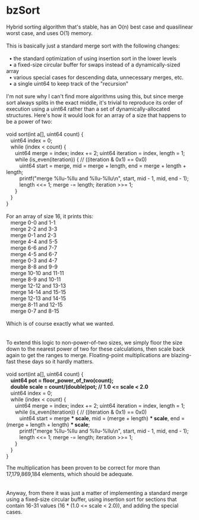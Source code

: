bzSort
======

Hybrid sorting algorithm that's stable, has an O(n) best case and quasilinear worst case, and uses O(1) memory.<br/>
<br/>
This is basically just a standard merge sort with the following changes:<br/>
<br/>
&nbsp;&nbsp;• the standard optimization of using insertion sort in the lower levels<br/>
&nbsp;&nbsp;• a fixed-size circular buffer for swaps instead of a dynamically-sized array<br/>
&nbsp;&nbsp;• various special cases for descending data, unnecessary merges, etc.<br/>
&nbsp;&nbsp;• a single uint64 to keep track of the "recursion"<br/>
<br/>
I'm not sure why I can't find more algorithms using this, but since merge sort always splits in the exact middle, it's trivial to reproduce its order of execution using a uint64 rather than a set of dynamically-allocated structures. Here's how it would look for an array of a size that happens to be a power of two:<br/>
<br/>
void sort(int a[], uint64 count) {<br/>
&nbsp;&nbsp;&nbsp;uint64 index = 0;<br/>
&nbsp;&nbsp;&nbsp;while (index < count) {<br/>
&nbsp;&nbsp;&nbsp;&nbsp;&nbsp;&nbsp;uint64 merge = index; index += 2; uint64 iteration = index, length = 1;<br/>
&nbsp;&nbsp;&nbsp;&nbsp;&nbsp;&nbsp;while (is_even(iteration)) { // ((iteration & 0x1) == 0x0)<br/>
&nbsp;&nbsp;&nbsp;&nbsp;&nbsp;&nbsp;&nbsp;&nbsp;&nbsp;uint64 start = merge, mid = merge + length, end = merge + length + length;<br/>
&nbsp;&nbsp;&nbsp;&nbsp;&nbsp;&nbsp;&nbsp;&nbsp;&nbsp;printf("merge %llu-%llu and %llu-%llu\n", start, mid - 1, mid, end - 1);<br/>
&nbsp;&nbsp;&nbsp;&nbsp;&nbsp;&nbsp;&nbsp;&nbsp;&nbsp;length <<= 1; merge -= length; iteration >>= 1;<br/>
&nbsp;&nbsp;&nbsp;&nbsp;&nbsp;&nbsp;}<br/>
&nbsp;&nbsp;&nbsp;}<br/>
}<br/>
<br/>
For an array of size 16, it prints this:<br/>
&nbsp;&nbsp;&nbsp;merge 0-0 and 1-1<br/>
&nbsp;&nbsp;&nbsp;merge 2-2 and 3-3<br/>
&nbsp;&nbsp;&nbsp;merge 0-1 and 2-3<br/>
&nbsp;&nbsp;&nbsp;merge 4-4 and 5-5<br/>
&nbsp;&nbsp;&nbsp;merge 6-6 and 7-7<br/>
&nbsp;&nbsp;&nbsp;merge 4-5 and 6-7<br/>
&nbsp;&nbsp;&nbsp;merge 0-3 and 4-7<br/>
&nbsp;&nbsp;&nbsp;merge 8-8 and 9-9<br/>
&nbsp;&nbsp;&nbsp;merge 10-10 and 11-11<br/>
&nbsp;&nbsp;&nbsp;merge 8-9 and 10-11<br/>
&nbsp;&nbsp;&nbsp;merge 12-12 and 13-13<br/>
&nbsp;&nbsp;&nbsp;merge 14-14 and 15-15<br/>
&nbsp;&nbsp;&nbsp;merge 12-13 and 14-15<br/>
&nbsp;&nbsp;&nbsp;merge 8-11 and 12-15<br/>
&nbsp;&nbsp;&nbsp;merge 0-7 and 8-15<br/>
<br/>
Which is of course exactly what we wanted.<br/>
<br/>
<br/>
To extend this logic to non-power-of-two sizes, we simply floor the size down to the nearest power of two for these calculations, then scale back again to get the ranges to merge. Floating-point multiplications are blazing-fast these days so it hardly matters.<br/>
<br/>
void sort(int a[], uint64 count) {<br/>
&nbsp;&nbsp;&nbsp;<b>uint64 pot = floor_power_of_two(count);</b><br/>
&nbsp;&nbsp;&nbsp;<b>double scale = count/(double)pot; // 1.0 <= scale < 2.0</b><br/>
&nbsp;&nbsp;&nbsp;uint64 index = 0;<br/>
&nbsp;&nbsp;&nbsp;while (index < count) {<br/>
&nbsp;&nbsp;&nbsp;&nbsp;&nbsp;&nbsp;uint64 merge = index; index += 2; uint64 iteration = index, length = 1;<br/>
&nbsp;&nbsp;&nbsp;&nbsp;&nbsp;&nbsp;while (is_even(iteration)) { // ((iteration & 0x1) == 0x0)<br/>
&nbsp;&nbsp;&nbsp;&nbsp;&nbsp;&nbsp;&nbsp;&nbsp;&nbsp;uint64 start = merge <b>* scale</b>, mid = (merge + length) <b>* scale</b>, end = (merge + length + length) <b>* scale</b>;<br/>
&nbsp;&nbsp;&nbsp;&nbsp;&nbsp;&nbsp;&nbsp;&nbsp;&nbsp;printf("merge %llu-%llu and %llu-%llu\n", start, mid - 1, mid, end - 1);<br/>
&nbsp;&nbsp;&nbsp;&nbsp;&nbsp;&nbsp;&nbsp;&nbsp;&nbsp;length <<= 1; merge -= length; iteration >>= 1;<br/>
&nbsp;&nbsp;&nbsp;&nbsp;&nbsp;&nbsp;}<br/>
&nbsp;&nbsp;&nbsp;}<br/>
}<br/>

The multiplication has been proven to be correct for more than 17,179,869,184 elements, which should be adequate.<br/>
<br/>
<br/>
Anyway, from there it was just a matter of implementing a standard merge using a fixed-size circular buffer, using insertion sort for sections that contain 16-31 values (16 * (1.0 <= scale < 2.0)), and adding the special cases.
